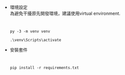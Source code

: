 - 環境設定  
  為避免干擾原先開發環境，建議使用virtual environment.  
  <code><pre>  
  py -3 -m venv venv  
  .\venv\Scripts\activate </code></pre>  
  
- 安裝套件  
  <code><pre>  
  pip install -r requirements.txt </code></pre>  
